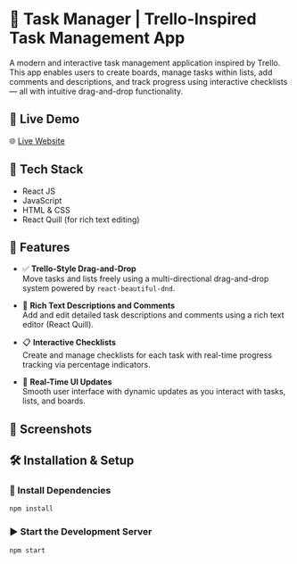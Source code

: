 # 📝 Task Manager | Trello-Inspired Task Management App

A modern and interactive task management application inspired by Trello. This app enables users to create boards, manage tasks within lists, add comments and descriptions, and track progress using interactive checklists — all with intuitive drag-and-drop functionality.

## 🚀 Live Demo

🌐 [Live Website](https://your-live-site-link.com)

## 🧰 Tech Stack

- React JS  
- JavaScript  
- HTML & CSS  
- React Quill (for rich text editing)

## 🎯 Features

- ✅ **Trello-Style Drag-and-Drop**  
  Move tasks and lists freely using a multi-directional drag-and-drop system powered by `react-beautiful-dnd`.

- 📝 **Rich Text Descriptions and Comments**  
  Add and edit detailed task descriptions and comments using a rich text editor (React Quill).

- 📋 **Interactive Checklists**  
  Create and manage checklists for each task with real-time progress tracking via percentage indicators.

- 🔁 **Real-Time UI Updates**  
  Smooth user interface with dynamic updates as you interact with tasks, lists, and boards.

## 📸 Screenshots

<!-- Add screenshots here -->
<!-- ![Screenshot](./screenshots/screenshot1.png) -->

## 🛠️ Installation & Setup

### 🔧 Install Dependencies

```bash
npm install
```


### ▶️ Start the Development Server

```bash
npm start
```


